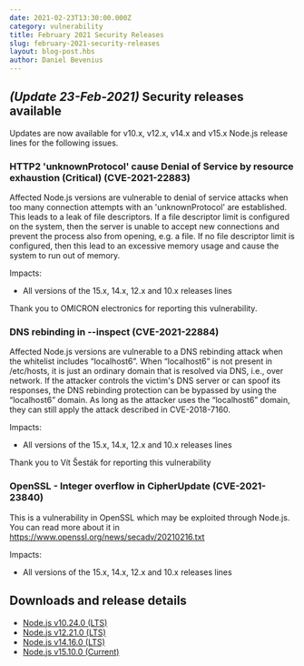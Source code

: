 ```yaml
---
date: 2021-02-23T13:30:00.000Z
category: vulnerability
title: February 2021 Security Releases
slug: february-2021-security-releases
layout: blog-post.hbs
author: Daniel Bevenius
---
```


## _(Update 23-Feb-2021)_ Security releases available

Updates are now available for v10.x, v12.x, v14.x and v15.x Node.js release lines for the following issues.

### HTTP2 'unknownProtocol' cause Denial of Service by resource exhaustion (Critical) (CVE-2021-22883)

Affected Node.js versions are vulnerable to denial of service attacks when too many connection attempts with an 'unknownProtocol' are established. This leads to a leak of file descriptors. If a file descriptor limit is configured on the system, then the server is unable to accept new connections and prevent the process also from opening, e.g. a file. If no file descriptor limit is configured, then this lead to an excessive memory usage and cause the system to run out of memory.

Impacts:

- All versions of the 15.x, 14.x, 12.x and 10.x releases lines

Thank you to OMICRON electronics for reporting this vulnerability.

### DNS rebinding in --inspect (CVE-2021-22884)

Affected Node.js versions are vulnerable to a DNS rebinding attack when the whitelist includes “localhost6”. When “localhost6” is not present in /etc/hosts, it is just an ordinary domain that is resolved via DNS, i.e., over network. If the attacker controls the victim's DNS server or can spoof its responses, the DNS rebinding protection can be bypassed by using the “localhost6” domain. As long as the attacker uses the “localhost6” domain, they can still apply the attack described in CVE-2018-7160.

Impacts:

- All versions of the 15.x, 14.x, 12.x and 10.x releases lines

Thank you to Vít Šesták for reporting this vulnerability

### OpenSSL - Integer overflow in CipherUpdate (CVE-2021-23840)

This is a vulnerability in OpenSSL which may be exploited through Node.js. You can read more about it in
https://www.openssl.org/news/secadv/20210216.txt

Impacts:

- All versions of the 15.x, 14.x, 12.x and 10.x releases lines

## Downloads and release details

- [Node.js v10.24.0 (LTS)](https://nodejs.org/en/blog/release/v10.24.0/)
- [Node.js v12.21.0 (LTS)](https://nodejs.org/en/blog/release/v12.21.0/)
- [Node.js v14.16.0 (LTS)](https://nodejs.org/en/blog/release/v14.16.0/)
- [Node.js v15.10.0 (Current)](https://nodejs.org/en/blog/release/v15.10.0/)
